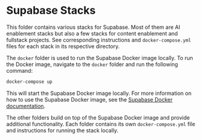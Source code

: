 # Supabase Stacks

This folder contains various stacks for Supabase. Most of them are AI enablement stacks but also a few stacks for content enablement and fullstack projects. See corresponding instructions and `docker-compose.yml` files for each stack in its respective directory.

The `docker` folder is used to run the Supabase Docker image locally. To run the Docker image, navigate to the `docker` folder and run the following command:

```bash
docker-compose up
```

This will start the Supabase Docker image locally. For more information on how to use the Supabase Docker image, see the [Supabase Docker documentation](https://supabase.com/docs/guides/docker).

The other folders build on top of the Supabase Docker image and provide additional functionality. Each folder contains its own `docker-compose.yml` file and instructions for running the stack locally.
